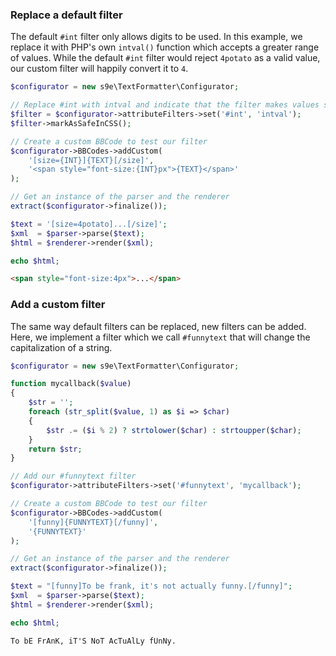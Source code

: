 ### Replace a default filter

The default `#int` filter only allows digits to be used. In this example, we replace it with PHP's own `intval()` function which accepts a greater range of values. While the default `#int` filter would reject `4potato` as a valid value, our custom filter will happily convert it to `4`.

```php
$configurator = new s9e\TextFormatter\Configurator;

// Replace #int with intval and indicate that the filter makes values safe in CSS
$filter = $configurator->attributeFilters->set('#int', 'intval');
$filter->markAsSafeInCSS();

// Create a custom BBCode to test our filter
$configurator->BBCodes->addCustom(
	'[size={INT}]{TEXT}[/size]',
	'<span style="font-size:{INT}px">{TEXT}</span>'
);

// Get an instance of the parser and the renderer
extract($configurator->finalize());

$text = '[size=4potato]...[/size]';
$xml  = $parser->parse($text);
$html = $renderer->render($xml);

echo $html;
```
```html
<span style="font-size:4px">...</span>
```

### Add a custom filter

The same way default filters can be replaced, new filters can be added. Here, we implement a filter which we call `#funnytext` that will change the capitalization of a string.

```php
$configurator = new s9e\TextFormatter\Configurator;

function mycallback($value)
{
	$str = '';
	foreach (str_split($value, 1) as $i => $char)
	{
		$str .= ($i % 2) ? strtolower($char) : strtoupper($char);
	}
	return $str;
}

// Add our #funnytext filter
$configurator->attributeFilters->set('#funnytext', 'mycallback');

// Create a custom BBCode to test our filter
$configurator->BBCodes->addCustom(
	'[funny]{FUNNYTEXT}[/funny]',
	'{FUNNYTEXT}'
);

// Get an instance of the parser and the renderer
extract($configurator->finalize());

$text = "[funny]To be frank, it's not actually funny.[/funny]";
$xml  = $parser->parse($text);
$html = $renderer->render($xml);

echo $html;
```
```html
To bE FrAnK, iT'S NoT AcTuAlLy fUnNy.
```
